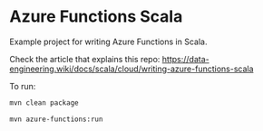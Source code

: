 # Azure Functions Scala

Example project for writing Azure Functions in Scala.

Check the article that explains this repo: https://data-engineering.wiki/docs/scala/cloud/writing-azure-functions-scala

To run:

```bash
mvn clean package
```

```bash
mvn azure-functions:run
```